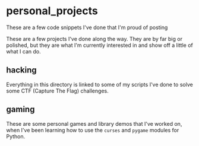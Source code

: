 # personal_projects
These are a few code snippets I've done that I'm proud of posting

These are a few projects I've done along the way. They are by far big or polished, but they are what I'm currently interested in and show off a little of what I can do.

## hacking

Everything in this directory is linked to some of my scripts I've done to solve some CTF (Capture The Flag) challenges.

## gaming

These are some personal games and library demos that I've worked on, when I've been learning how to use the `curses` and `pygame` modules for Python.

